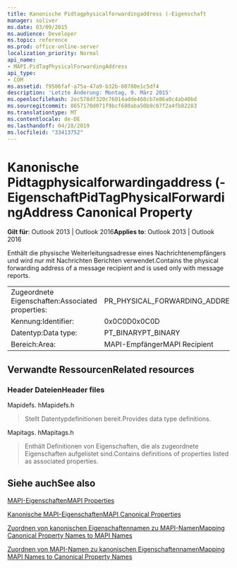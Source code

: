 ```yaml
---
title: Kanonische Pidtagphysicalforwardingaddress (-Eigenschaft
manager: soliver
ms.date: 03/09/2015
ms.audience: Developer
ms.topic: reference
ms.prod: office-online-server
localization_priority: Normal
api_name:
- MAPI.PidTagPhysicalForwardingAddress
api_type:
- COM
ms.assetid: f9506faf-a75a-47a9-b32b-00780e1c5df4
description: 'Letzte Änderung: Montag, 9. März 2015'
ms.openlocfilehash: 2ec578df320c76014adde468cb7e86a0c4ab40bd
ms.sourcegitcommit: 8657170d071f9bcf680aba50b9c07f2a4fb82283
ms.translationtype: MT
ms.contentlocale: de-DE
ms.lasthandoff: 04/28/2019
ms.locfileid: "33413752"
---
```

# <a name="pidtagphysicalforwardingaddress-canonical-property"></a><span data-ttu-id="0e729-103">Kanonische Pidtagphysicalforwardingaddress (-Eigenschaft</span><span class="sxs-lookup"><span data-stu-id="0e729-103">PidTagPhysicalForwardingAddress Canonical Property</span></span>

  
  
<span data-ttu-id="0e729-104">**Gilt für**: Outlook 2013 | Outlook 2016</span><span class="sxs-lookup"><span data-stu-id="0e729-104">**Applies to**: Outlook 2013 | Outlook 2016</span></span> 
  
<span data-ttu-id="0e729-105">Enthält die physische Weiterleitungsadresse eines Nachrichtenempfängers und wird nur mit Nachrichten Berichten verwendet.</span><span class="sxs-lookup"><span data-stu-id="0e729-105">Contains the physical forwarding address of a message recipient and is used only with message reports.</span></span>
  
|||
|:-----|:-----|
|<span data-ttu-id="0e729-106">Zugeordnete Eigenschaften:</span><span class="sxs-lookup"><span data-stu-id="0e729-106">Associated properties:</span></span>  <br/> |<span data-ttu-id="0e729-107">PR_PHYSICAL_FORWARDING_ADDRESS</span><span class="sxs-lookup"><span data-stu-id="0e729-107">PR_PHYSICAL_FORWARDING_ADDRESS</span></span>  <br/> |
|<span data-ttu-id="0e729-108">Kennung:</span><span class="sxs-lookup"><span data-stu-id="0e729-108">Identifier:</span></span>  <br/> |<span data-ttu-id="0e729-109">0x0C0D</span><span class="sxs-lookup"><span data-stu-id="0e729-109">0x0C0D</span></span>  <br/> |
|<span data-ttu-id="0e729-110">Datentyp:</span><span class="sxs-lookup"><span data-stu-id="0e729-110">Data type:</span></span>  <br/> |<span data-ttu-id="0e729-111">PT_BINARY</span><span class="sxs-lookup"><span data-stu-id="0e729-111">PT_BINARY</span></span>  <br/> |
|<span data-ttu-id="0e729-112">Bereich:</span><span class="sxs-lookup"><span data-stu-id="0e729-112">Area:</span></span>  <br/> |<span data-ttu-id="0e729-113">MAPI-Empfänger</span><span class="sxs-lookup"><span data-stu-id="0e729-113">MAPI Recipient</span></span>  <br/> |
   
## <a name="related-resources"></a><span data-ttu-id="0e729-114">Verwandte Ressourcen</span><span class="sxs-lookup"><span data-stu-id="0e729-114">Related resources</span></span>

### <a name="header-files"></a><span data-ttu-id="0e729-115">Header Dateien</span><span class="sxs-lookup"><span data-stu-id="0e729-115">Header files</span></span>

<span data-ttu-id="0e729-116">Mapidefs. h</span><span class="sxs-lookup"><span data-stu-id="0e729-116">Mapidefs.h</span></span>
  
> <span data-ttu-id="0e729-117">Stellt Datentypdefinitionen bereit.</span><span class="sxs-lookup"><span data-stu-id="0e729-117">Provides data type definitions.</span></span>
    
<span data-ttu-id="0e729-118">Mapitags. h</span><span class="sxs-lookup"><span data-stu-id="0e729-118">Mapitags.h</span></span>
  
> <span data-ttu-id="0e729-119">Enthält Definitionen von Eigenschaften, die als zugeordnete Eigenschaften aufgelistet sind.</span><span class="sxs-lookup"><span data-stu-id="0e729-119">Contains definitions of properties listed as associated properties.</span></span>
    
## <a name="see-also"></a><span data-ttu-id="0e729-120">Siehe auch</span><span class="sxs-lookup"><span data-stu-id="0e729-120">See also</span></span>



[<span data-ttu-id="0e729-121">MAPI-Eigenschaften</span><span class="sxs-lookup"><span data-stu-id="0e729-121">MAPI Properties</span></span>](mapi-properties.md)
  
[<span data-ttu-id="0e729-122">Kanonische MAPI-Eigenschaften</span><span class="sxs-lookup"><span data-stu-id="0e729-122">MAPI Canonical Properties</span></span>](mapi-canonical-properties.md)
  
[<span data-ttu-id="0e729-123">Zuordnen von kanonischen Eigenschaftennamen zu MAPI-Namen</span><span class="sxs-lookup"><span data-stu-id="0e729-123">Mapping Canonical Property Names to MAPI Names</span></span>](mapping-canonical-property-names-to-mapi-names.md)
  
[<span data-ttu-id="0e729-124">Zuordnen von MAPI-Namen zu kanonischen Eigenschaftennamen</span><span class="sxs-lookup"><span data-stu-id="0e729-124">Mapping MAPI Names to Canonical Property Names</span></span>](mapping-mapi-names-to-canonical-property-names.md)

